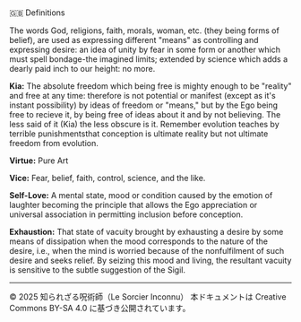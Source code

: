 # 
🇬🇧 Definitions

The words God, religions, faith, morals, woman, etc. (they being forms of belief), are used as
expressing different "means" as controlling and expressing desire: an idea of unity by fear in some
form or another which must spell bondage-the imagined limits; extended by science which adds a
dearly paid inch to our height: no more.

**Kia:** The absolute freedom which being free is mighty enough to be "reality" and free at any time:
therefore is not potential or manifest (except as it's instant possibility) by ideas of freedom or
"means," but by the Ego being free to recieve it, by being free of ideas about it and by not believing.
The less said of it (Kia) the less obscure is it. Remember evolution teaches by terrible punishmentsthat
conception is ultimate reality but not ultimate freedom from evolution.

**Virtue:** Pure Art

**Vice:** Fear, belief, faith, control, science, and the like.

**Self-Love:** A mental state, mood or condition caused by the emotion of laughter becoming the
principle that allows the Ego appreciation or universal association in permitting inclusion before
conception.

**Exhaustion:** That state of vacuity brought by exhausting a desire by some means of dissipation when
the mood corresponds to the nature of the desire, i.e., when the mind is worried because of the nonfulfilment
of such desire and seeks relief. By seizing this mood and living, the resultant vacuity is
sensitive to the subtle suggestion of the Sigil.

---

© 2025 知られざる呪術師（Le Sorcier Inconnu）
本ドキュメントは Creative Commons BY-SA 4.0 に基づき公開されています。

